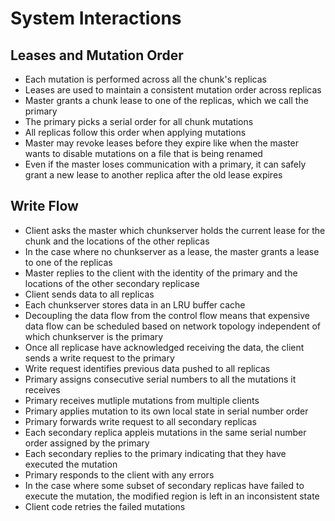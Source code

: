 # System Interactions

## Leases and Mutation Order
* Each mutation is performed across all the chunk's replicas
* Leases are used to maintain a consistent mutation order across replicas
* Master grants a chunk lease to one of the replicas, which we call the primary
* The primary picks a serial order for all chunk mutations
* All replicas follow this order when applying mutations
* Master may revoke leases before they expire like when the master wants to disable mutations on a file that is being renamed
* Even if the master loses communication with a primary, it can safely grant a new lease to another replica after the old lease expires

## Write Flow
* Client asks the master which chunkserver holds the current lease for the chunk and the locations of the other replicas
* In the case where no chunkserver as a lease, the master grants a lease to one of the replicas
* Master replies to the client with the identity of the primary and the locations of the other secondary replicase
* Client sends data to all replicas
* Each chunkserver stores data in an LRU buffer cache
* Decoupling the data flow from the control flow means that expensive data flow can be scheduled based on network topology independent of which chunkserver is the primary
* Once all replicase have acknowledged receiving the data, the client sends a write request to the primary
* Write request identifies previous data pushed to all replicas
* Primary assigns consecutive serial numbers to all the mutations it receives
* Primary receives mutliple mutations from multiple clients
* Primary applies mutation to its own local state in serial number order
* Primary forwards write request to all secondary replicas
* Each secondary replica appleis mutations in the same serial number order assigned by the primary
* Each secondary replies to the primary indicating that they have executed the mutation
* Primary responds to the client with any errors
* In the case where some subset of secondary replicas have failed to execute the mutation, the modified region is left in an inconsistent state
* Client code retries the failed mutations
